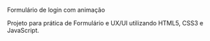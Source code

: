 Formulário de login com animação

Projeto para prática de Formulário e UX/UI utilizando HTML5, CSS3 e JavaScript.
